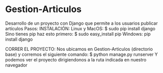# Gestion-Articulos
Desarrollo de un proyecto con Django que permite a los usuarios publicar artículos
Pasos:
INSTALACIÓN:
Linux y MacOS:
$ sudo pip install django
Sino tienes pip haz esto primero:
$ sudo easy_install pip
Windows:
pip install django

CORRER EL PROYECTO:
Nos ubicamos en Gestion-Articulos (directorio base) y corremos el siguiente comando:
$ python manage.py runserver
Y podemos ver el proyecto dirigiendonos a la ruta indicada en nuestro navegador
